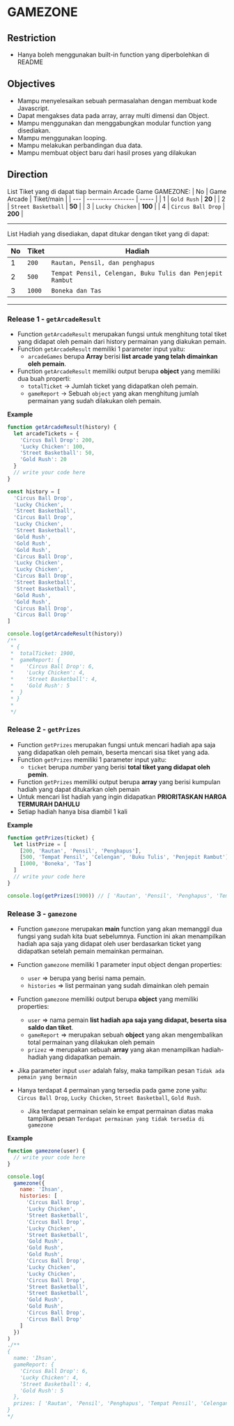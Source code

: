 # GAMEZONE

## Restriction

- Hanya boleh menggunakan built-in function yang diperbolehkan di README

## Objectives

- Mampu menyelesaikan sebuah permasalahan dengan membuat kode Javascript.
- Dapat mengakses data pada array, array multi dimensi dan Object.
- Mampu menggunakan dan menggabungkan modular function yang disediakan.
- Mampu menggunakan looping.
- Mampu melakukan perbandingan dua data.
- Mampu membuat object baru dari hasil proses yang dilakukan

## Direction

List Tiket yang di dapat tiap bermain Arcade Game GAMEZONE:
| No | Game Arcade | Tiket/main |
| --- | ----------------- | ----- |
| 1 | `Gold Rush` | **20** |
| 2 | `Street Basketball` | **50** |
| 3 | `Lucky Chicken` | **100** |
| 4 | `Circus Ball Drop` | **200** |

---

List Hadiah yang disediakan, dapat ditukar dengan tiket yang di dapat:

| No  | Tiket  | Hadiah                                                    |
| --- | ------ | --------------------------------------------------------- |
| 1   | `200`  | `Rautan, Pensil, dan penghapus`                           |
| 2   | `500`  | `Tempat Pensil, Celengan, Buku Tulis dan Penjepit Rambut` |
| 3   | `1000` | `Boneka dan Tas`                                          |

---

### Release 1 - `getArcadeResult`

- Function `getArcadeResult` merupakan fungsi untuk menghitung total tiket yang didapat oleh pemain dari history permainan yang diakukan pemain.
- Function `getArcadeResult` memiliki 1 parameter input yaitu:
  - `arcadeGames` berupa **Array** berisi **list arcade yang telah dimainkan oleh pemain**.
- Function `getArcadeResult` memiliki output berupa **object** yang memiliki dua buah properti:
  - `totalTicket` -> Jumlah ticket yang didapatkan oleh pemain.
  - `gameReport` -> Sebuah `object` yang akan menghitung jumlah permainan yang sudah dilakukan oleh pemain.

**Example**

```js
function getArcadeResult(history) {
  let arcadeTickets = {
    'Circus Ball Drop': 200,
    'Lucky Chicken': 100,
    'Street Basketball': 50,
    'Gold Rush': 20
  }
  // write your code here
}

const history = [
  'Circus Ball Drop',
  'Lucky Chicken',
  'Street Basketball',
  'Circus Ball Drop',
  'Lucky Chicken',
  'Street Basketball',
  'Gold Rush',
  'Gold Rush',
  'Gold Rush',
  'Circus Ball Drop',
  'Lucky Chicken',
  'Lucky Chicken',
  'Circus Ball Drop',
  'Street Basketball',
  'Street Basketball',
  'Gold Rush',
  'Gold Rush',
  'Circus Ball Drop',
  'Circus Ball Drop'
]

console.log(getArcadeResult(history))
/**
 * {
 *  totalTicket: 1900,
 *  gameReport: {
 *    'Circus Ball Drop': 6,
 *    'Lucky Chicken': 4,
 *    'Street Basketball': 4,
 *    'Gold Rush': 5
 *  }
 * }
 *
 */
```

### Release 2 - `getPrizes`

- Function `getPrizes` merupakan fungsi untuk mencari hadiah apa saja yang didapatkan oleh pemain, beserta mencari sisa tiket yang ada.
- Function `getPrizes` memiliki 1 parameter input yaitu:
  - `ticket` berupa _number_ yang berisi **total tiket yang didapat oleh pemin**.
- Function `getPrizes` memiliki output berupa **array** yang berisi kumpulan hadiah yang dapat ditukarkan oleh pemain
- Untuk mencari list hadiah yang ingin didapatkan **PRIORITASKAN HARGA TERMURAH DAHULU**
- Setiap hadiah hanya bisa diambil 1 kali

**Example**

```js
function getPrizes(ticket) {
  let listPrize = [
    [200, 'Rautan', 'Pensil', 'Penghapus'],
    [500, 'Tempat Pensil', 'Celengan', 'Buku Tulis', 'Penjepit Rambut'],
    [1000, 'Boneka', 'Tas']
  ]
  // write your code here
}

console.log(getPrizes(1900)) // [ 'Rautan', 'Pensil', 'Penghapus', 'Tempat Pensil', 'Celengan' ]
```

### Release 3 - `gamezone`

- Function `gamezone` merupakan **main** function yang akan memanggil dua fungsi yang sudah kita buat sebelumnya. Function ini akan menampilkan hadiah apa saja yang didapat oleh user berdasarkan ticket yang didapatkan setelah pemain memainkan permainan.
- Function `gamezone` memiliki 1 parameter input object dengan properties:
  - `user` => berupa yang berisi nama pemain.
  - `histories` => list permainan yang sudah dimainkan oleh pemain
- Function `gamezone` memiliki output berupa **object** yang memiliki properties:
  - `user` => nama pemain **list hadiah apa saja yang didapat, beserta sisa saldo dan tiket**.
  - `gameReport` => merupakan sebuah **object** yang akan mengembalikan total permainan yang dilakukan oleh pemain
  - `prizez` => merupakan sebuah **array** yang akan menampilkan hadiah-hadiah yang didapatkan pemain.
- Jika parameter input `user` adalah falsy, maka tampilkan pesan `Tidak ada pemain yang bermain`
- Hanya terdapat 4 permainan yang tersedia pada game zone yaitu: `Circus Ball Drop`, `Lucky Chicken`, `Street Basketball`, `Gold Rush`.

  - Jika terdapat permainan selain ke empat permainan diatas maka tampilkan pesan `Terdapat permainan yang tidak tersedia di gamezone`

**Example**

```js
function gamezone(user) {
  // write your code here
}

console.log(
  gamezone({
    name: 'Ihsan',
    histories: [
      'Circus Ball Drop',
      'Lucky Chicken',
      'Street Basketball',
      'Circus Ball Drop',
      'Lucky Chicken',
      'Street Basketball',
      'Gold Rush',
      'Gold Rush',
      'Gold Rush',
      'Circus Ball Drop',
      'Lucky Chicken',
      'Lucky Chicken',
      'Circus Ball Drop',
      'Street Basketball',
      'Street Basketball',
      'Gold Rush',
      'Gold Rush',
      'Circus Ball Drop',
      'Circus Ball Drop'
    ]
  })
)
./**
{
  name: 'Ihsan',
  gameReport: {
    'Circus Ball Drop': 6,
    'Lucky Chicken': 4,
    'Street Basketball': 4,
    'Gold Rush': 5
  },
  prizes: [ 'Rautan', 'Pensil', 'Penghapus', 'Tempat Pensil', 'Celengan' ]
}
*/
```
